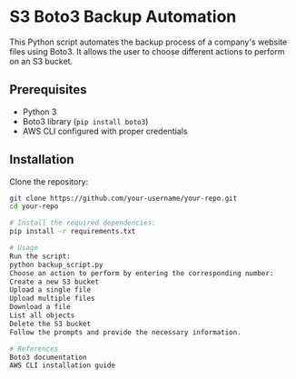 # S3 Boto3 Backup Automation

This Python script automates the backup process of a company's website files using Boto3. It allows the user to choose different actions to perform on an S3 bucket.

## Prerequisites

- Python 3
- Boto3 library (`pip install boto3`)
- AWS CLI configured with proper credentials

## Installation

Clone the repository:

```bash
git clone https://github.com/your-username/your-repo.git
cd your-repo

# Install the required dependencies:
pip install -r requirements.txt

# Usage
Run the script:
python backup_script.py
Choose an action to perform by entering the corresponding number:
Create a new S3 bucket
Upload a single file
Upload multiple files
Download a file
List all objects
Delete the S3 bucket
Follow the prompts and provide the necessary information.

# References
Boto3 documentation
AWS CLI installation guide
